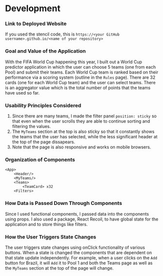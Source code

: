 # Development

### Link to Deployed Website
If you used the stencil code, this is `https://<your GitHub username>.github.io/<name of your repository>`

### Goal and Value of the Application
With the FIFA World Cup happening this year, I built out a World Cup predictor application in which the user can choose 5 teams (one from each Pool) and submit their teams. Each World Cup team is ranked based on their performance via a scoring system (outline in the `Rules` page). There are 32 cards (one for each World Cup team) and the user can select teams. There is an aggregator value which is the total number of points that the teams have used so far.  

### Usability Principles Considered
1. Since there are many teams, I made the filter panel `position: sticky` so that even when the user scrolls they are able to continue sorting and filtering the values.
2. The `MyTeams` section at the top is also sticky so that it constantly shows the teams that the user has selected, while the less significant header at the top of the page dissapears. 
2. Note that the page is also responsive and works on mobile browsers. 

### Organization of Components
```
<App>
    <Header/>
    <MyTeams/>
    <Teams>
        <TeamCard> x32
    <Filters>
```

### How Data is Passed Down Through Components

Since I used functional components, I passed data into the components using props. I also used a package, React Recoil, to have global state for the application and to store things like filters. 

### How the User Triggers State Changes

The user triggers state changes using onClick functionality of various buttons. When a state is changed the components that are dependent on that state update independently. For example, when a user clicks on the `Add` button for Brazil, it will `Add` it to Pool 1 and both the Teams page as well as the `MyTeams` section at the top of the page will change. 
